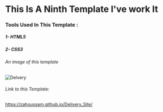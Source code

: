 # This Is A Ninth Template I've work It

### Tools Used In This Template :
##### 1- HTML5
##### 2- CSS3

###### An image of this template
![Delvery](https://github.com/ZaHoussam/Delivery_Template/assets/89077423/962d93e3-0926-4291-a57d-e742ee4a5417)

###### Link to this Template:
https://zahoussam.github.io/Delivery_Site/

